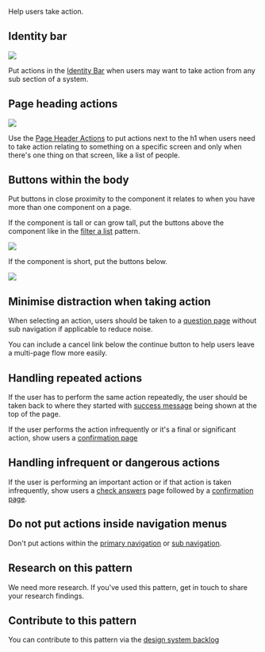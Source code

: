 Help users take action.

## Identity bar

<img src="/public/images/patterns/take-action-identity-bar.png">

Put actions in the [Identity Bar](/components/identity-bar/) when users may want to take action from any sub section of a system.

## Page heading actions

<img src="/public/images/patterns/take-action-page-header-actions.png">

Use the [Page Header Actions](/components/page-header-actions/) to put actions next to the h1 when users need to take action relating to something on a specific screen and only when there's one thing on that screen, like a list of people.

## Buttons within the body

Put buttons in close proximity to the component it relates to when you have more than one component on a page.

If the component is tall or can grow tall, put the buttons above the component like in the [filter a list](/patterns/filter-a-list/) pattern.


<img src="/public/images/patterns/take-action-in-page-buttons-above.png">

If the component is short, put the buttons below.

<img src="/public/images/patterns/take-action-in-page-buttons-under.png">

## Minimise distraction when taking action

When selecting an action, users should be taken to a [question page](https://design-system.service.gov.uk/patterns/question-pages/) without sub navigation if applicable to reduce noise.

You can include a cancel link below the continue button to help users leave a multi-page flow more easily.

## Handling repeated actions

If the user has to perform the same action repeatedly, the user should be taken back to where they started with [success message](/components/banner/) being shown at the top of the page.

If the user performs the action infrequently or it's a final or significant action, show users a [confirmation page](https://design-system.service.gov.uk/patterns/confirmation-pages/)

## Handling infrequent or dangerous actions

If the user is performing an important action or if that action is taken infrequently, show users a [check answers](https://design-system.service.gov.uk/patterns/check-answers) page followed by a [confirmation page](https://design-system.service.gov.uk/patterns/confirmation-pages).

## Do not put actions inside navigation menus

Don't put actions within the [primary navigation](/components/primary-navigation/) or [sub navigation](/components/sub-navigation/).

## Research on this pattern

We need more research. If you've used this pattern, get in touch to share your research findings.

## Contribute to this pattern

You can contribute to this pattern via the [design system backlog](https://github.com/ministryofjustice/moj-design-system-backlog/issues/38)
